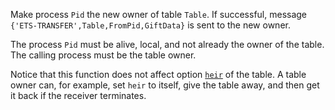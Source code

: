 Make process `Pid` the new owner of table `Table`. If successful, message
`{'ETS-TRANSFER',Table,FromPid,GiftData}` is sent to the new owner.

The process `Pid` must be alive, local, and not already the owner of the table.
The calling process must be the table owner.

Notice that this function does not affect option [`heir`](`m:ets#heir`) of the
table. A table owner can, for example, set `heir` to itself, give the table
away, and then get it back if the receiver terminates.

